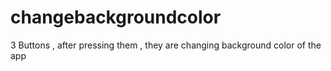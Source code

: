 # changebackgroundcolor
3 Buttons , after pressing them , they are changing background color of the app
